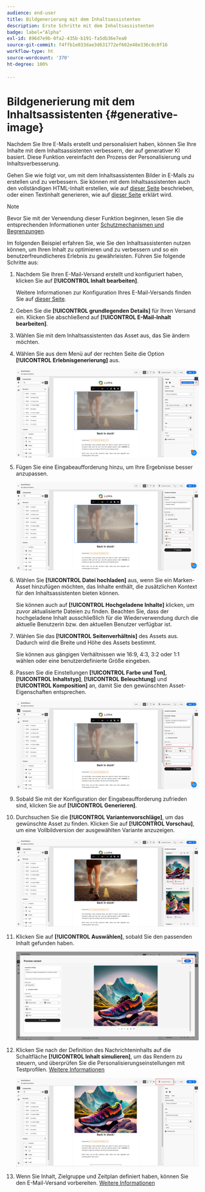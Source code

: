 ```yaml
---
audience: end-user
title: Bildgenerierung mit dem Inhaltsassistenten
description: Erste Schritte mit dem Inhaltsassistenten
badge: label="Alpha"
exl-id: 896d7e9b-0fa2-435b-b191-fa5db36e7ea0
source-git-commit: f4ffb1e033dae3d631772ef602e48e336c8c0f16
workflow-type: ht
source-wordcount: '370'
ht-degree: 100%

---
```


# Bildgenerierung mit dem Inhaltsassistenten {#generative-image}

Nachdem Sie Ihre E-Mails erstellt und personalisiert haben, können Sie Ihre Inhalte mit dem Inhaltsassistenten verbessern, der auf generativer KI basiert. Diese Funktion vereinfacht den Prozess der Personalisierung und Inhaltsverbesserung.

Gehen Sie wie folgt vor, um mit dem Inhaltsassistenten Bilder in E-Mails zu erstellen und zu verbessern. Sie können mit dem Inhaltsassistenten auch den vollständigen HTML-Inhalt erstellen, wie auf [dieser Seite](generative-email.md) beschrieben, oder einen Textinhalt generieren, wie auf [dieser Seite](generative-content.md) erklärt wird.

>[!NOTE]
>
>Bevor Sie mit der Verwendung dieser Funktion beginnen, lesen Sie die entsprechenden Informationen unter [Schutzmechanismen und Begrenzungen](generative-gs.md#guardrails-and-limitations).

Im folgenden Beispiel erfahren Sie, wie Sie den Inhaltsassistenten nutzen können, um Ihren Inhalt zu optimieren und zu verbessern und so ein benutzerfreundlicheres Erlebnis zu gewährleisten. Führen Sie folgende Schritte aus:

1. Nachdem Sie Ihren E-Mail-Versand erstellt und konfiguriert haben, klicken Sie auf **[!UICONTROL Inhalt bearbeiten]**.

   Weitere Informationen zur Konfiguration Ihres E-Mail-Versands finden Sie auf [dieser Seite](../content/create-email-content.md).

1. Geben Sie die **[!UICONTROL grundlegenden Details]** für Ihren Versand ein. Klicken Sie abschließend auf **[!UICONTROL E-Mail-Inhalt bearbeiten]**.

1. Wählen Sie mit dem Inhaltsassistenten das Asset aus, das Sie ändern möchten.

1. Wählen Sie aus dem Menü auf der rechten Seite die Option **[!UICONTROL Erlebnisgenerierung]** aus.

   ![](assets/image-genai-1.png)

1. Fügen Sie eine Eingabeaufforderung hinzu, um Ihre Ergebnisse besser anzupassen.

   ![](assets/image-genai-2.png)

1. Wählen Sie **[!UICONTROL Datei hochladen]** aus, wenn Sie ein Marken-Asset hinzufügen möchten, das Inhalte enthält, die zusätzlichen Kontext für den Inhaltsassistenten bieten können.

   Sie können auch auf **[!UICONTROL Hochgeladene Inhalte]** klicken, um zuvor aktualisierte Dateien zu finden. Beachten Sie, dass der hochgeladene Inhalt ausschließlich für die Wiederverwendung durch die aktuelle Benutzerin bzw. den aktuellen Benutzer verfügbar ist.

1. Wählen Sie das **[!UICONTROL Seitenverhältnis]** des Assets aus. Dadurch wird die Breite und Höhe des Assets bestimmt.

   Sie können aus gängigen Verhältnissen wie 16:9, 4:3, 3:2 oder 1:1 wählen oder eine benutzerdefinierte Größe eingeben.

1. Passen Sie die Einstellungen **[!UICONTROL Farbe und Ton]**, **[!UICONTROL Inhaltstyp]**, **[!UICONTROL Beleuchtung]** und **[!UICONTROL Komposition]** an, damit Sie den gewünschten Asset-Eigenschaften entsprechen.

   ![](assets/image-genai-3.png)

1. Sobald Sie mit der Konfiguration der Eingabeaufforderung zufrieden sind, klicken Sie auf **[!UICONTROL Generieren]**.

1. Durchsuchen Sie die **[!UICONTROL Variantenvorschläge]**, um das gewünschte Asset zu finden. Klicken Sie auf **[!UICONTROL Vorschau]**, um eine Vollbildversion der ausgewählten Variante anzuzeigen.

   ![](assets/image-genai-5.png)

1. Klicken Sie auf **[!UICONTROL Auswählen]**, sobald Sie den passenden Inhalt gefunden haben.

   ![](assets/image-genai-6.png)

1. Klicken Sie nach der Definition des Nachrichteninhalts auf die Schaltfläche **[!UICONTROL Inhalt simulieren]**, um das Rendern zu steuern, und überprüfen Sie die Personalisierungseinstellungen mit Testprofilen.  [Weitere Informationen](../preview-test/preview-content.md)

   ![](assets/image-genai-7.png)

1. Wenn Sie Inhalt, Zielgruppe und Zeitplan definiert haben, können Sie den E-Mail-Versand vorbereiten. [Weitere Informationen](../monitor/prepare-send.md)
